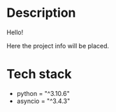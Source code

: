 # Description

Hello!

Here the project info will be placed.

# Tech stack

* python = "^3.10.6"
* asyncio = "^3.4.3"
